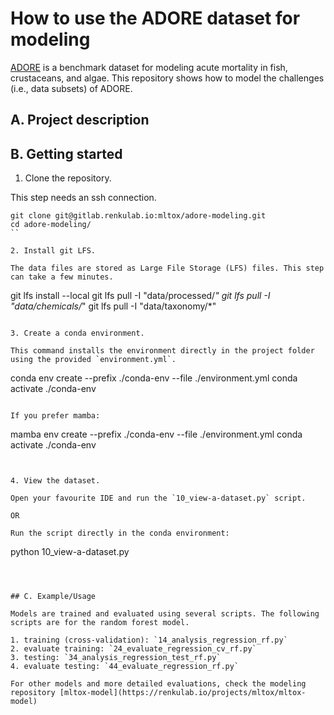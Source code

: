 # How to use the ADORE dataset for modeling

[ADORE](https://renkulab.io/projects/mltox/adore) is a benchmark dataset for modeling acute mortality in fish, crustaceans, and algae. This repository shows how to model the challenges (i.e., data subsets) of ADORE.

## A. Project description




## B. Getting started

1. Clone the repository.

This step needs an ssh connection.

```
git clone git@gitlab.renkulab.io:mltox/adore-modeling.git
cd adore-modeling/
``

2. Install git LFS.

The data files are stored as Large File Storage (LFS) files. This step can take a few minutes.

```
git lfs install --local
git lfs pull -I "data/processed/*"
git lfs pull -I "data/chemicals/*"
git lfs pull -I "data/taxonomy/*"
```

3. Create a conda environment.

This command installs the environment directly in the project folder using the provided `environment.yml`.

```
conda env create --prefix ./conda-env --file ./environment.yml
conda activate ./conda-env
```

If you prefer mamba:

```
mamba env create --prefix ./conda-env --file ./environment.yml
conda activate ./conda-env
```


4. View the dataset.

Open your favourite IDE and run the `10_view-a-dataset.py` script.

OR 

Run the script directly in the conda environment:

```
python 10_view-a-dataset.py
```



## C. Example/Usage

Models are trained and evaluated using several scripts. The following scripts are for the random forest model.

1. training (cross-validation): `14_analysis_regression_rf.py`
2. evaluate training: `24_evaluate_regression_cv_rf.py`
3. testing: `34_analysis_regression_test_rf.py`
4. evaluate testing: `44_evaluate_regression_rf.py`

For other models and more detailed evaluations, check the modeling repository [mltox-model](https://renkulab.io/projects/mltox/mltox-model)
